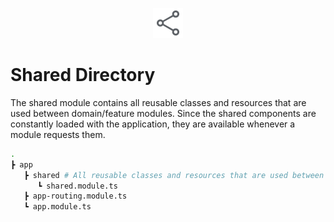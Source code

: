 <p align="center">
  <img src="../docs/images/shared_directory.svg" alt="shared-directory" width="48px" height="48px"/>
  <br>
</p>

# Shared Directory

The shared module contains all reusable classes and resources that are used between domain/feature modules. Since the shared components are constantly loaded with the application, they are available whenever a module requests them.

```bash
.
┣ app 
   ┣ shared # All reusable classes and resources that are used between domain/feature modules should be added here
      ┗ shared.module.ts
   ┣ app-routing.module.ts
   ┗ app.module.ts
```
